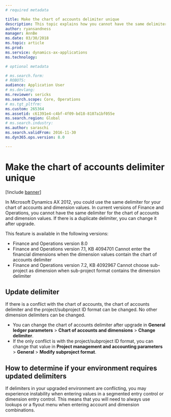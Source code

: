 ```yaml
---
# required metadata

title: Make the chart of accounts delimiter unique
description: This topic explains how you cannot have the same delimiter for the chart of accounts and dimension values. You must change delimiter values after upgrade. 
author: ryansandness
manager: AnnBe
ms.date: 03/30/2018
ms.topic: article
ms.prod: 
ms.service: dynamics-ax-applications
ms.technology: 

# optional metadata

# ms.search.form: 
# ROBOTS: 
audience: Application User
# ms.devlang: 
ms.reviewer: sericks
ms.search.scope: Core, Operations
# ms.tgt_pltfrm: 
ms.custom: 265364
ms.assetid: c61391e4-c4bf-4f09-bd18-8107a1bf055e
ms.search.region: Global
# ms.search.industry: 
ms.author: saraschi
ms.search.validFrom: 2016-11-30
ms.dyn365.ops.version: 8.0

---
```


# Make the chart of accounts delimiter unique

[!include [banner](../includes/banner.md)]

In Microsoft Dynamics AX 2012, you could use the same delimiter for your chart of accounts and dimension values. In current versions of Finance and Operations, you cannot have the same delimiter for the chart of accounts and dimension values. If there is a duplicate delimiter, you can change it after upgrade. 

This feature is available in the following versions:
- Finance and Operations version 8.0
- Finance and Operations version 7.1, KB 4094701 Cannot enter the financial dimensions when the dimension values contain the chart of accounts delimiter
- Finance and Operations version 7.2, KB 4092967 Cannot choose sub-project as dimension when sub-project format contains the dimension delimiter

## Update delimiter
If there is a conflict with the chart of accounts, the chart of accounts delimiter and the project/subproject ID format can be changed. No other dimension delimiters can be changed. 
- You can change the chart of accounts delimiter after upgrade in **General ledger parameters** > **Chart of accounts and dimensions** > **Change delimiter**. 
- If the only conflict is with the project/subproject ID format, you can change that value in **Project management and accounting parameters** > **General** > **Modify subproject format**. 

## How to determine if your environment requires updated delimiters 
If delimiters in your upgraded environment are conflicting, you may experience instability when entering values in a segmented entry control or dimension entry control. This means that you will need to always use lookups or a flyout menu when entering account and dimension combinations.
